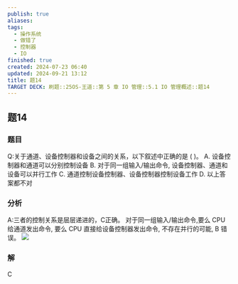 ```yaml
---
publish: true
aliases: 
tags:
  - 操作系统
  - 做错了
  - 控制器
  - IO
finished: true
created: 2024-07-23 06:40
updated: 2024-09-21 13:12
title: 题14
TARGET DECK: 刷题::25OS-王道::第 5 章 IO 管理::5.1 IO 管理概述::题14
---
```

## 题14
### 题目
Q:关于通道、设备控制器和设备之间的关系，以下叙述中正确的是 ( )。
A. 设备控制器和通道可以分别控制设备
B. 对于同一组输入/输出命令, 设备控制器、通道和设备可以并行工作
C. 通道控制设备控制器、设备控制器控制设备工作
D. 以上答案都不对
### 分析
A:三者的控制关系是层层递进的，C正确。
对于同一组输入/输出命令,要么 CPU 给通道发出命令, 要么 CPU 直接给设备控制器发出命令, 不存在并行的可能, B 错误。
![](https://img.hwenyi.tech/202408042013061.webp)
### 解
C
